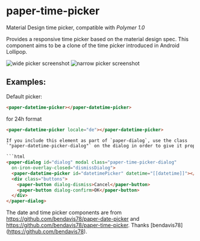 paper-time-picker
==========
Material Design time picker, compatible with *Polymer 1.0*

Provides a responsive time picker based on the material design spec. This
component aims to be a clone of the time picker introduced in Android Lollipop.

![wide picker screenshot][wide] ![narrow picker screenshot][narrow]


## Examples:

Default picker:

```html
<paper-datetime-picker></paper-datetime-picker>
```
for 24h format
```html
<paper-datetime-picker locale="de"></paper-datetime-picker>

If you include this element as part of `paper-dialog`, use the class
`"paper-datetime-picker-dialog"` on the dialog in order to give it proper styling.

```html
<paper-dialog id="dialog" modal class="paper-time-picker-dialog"
  on-iron-overlay-closed="dismissDialog">
  <paper-datetime-picker id="datetimePicker" datetime="[[datetime]]"></paper-datetime-picker>
  <div class="buttons">
    <paper-button dialog-dismiss>Cancel</paper-button>
    <paper-button dialog-confirm>OK</paper-button>
  </div>
</paper-dialog>
```

The date and time picker components are from https://github.com/bendavis78/paper-date-picker and https://github.com/bendavis78/paper-time-picker. Thanks [bendavis78] (https://github.com/bendavis78).

[wide]: http://i.imgur.com/kosRJrF.png
[narrow]: http://i.imgur.com/s3honuG.png
[donate]: http://www.boldidea.org/donate-badge-md-1.png

